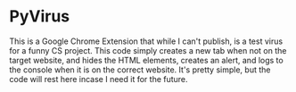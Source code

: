# PyVirus
This is a Google Chrome Extension that while I can't publish, is a test virus for a funny CS project.
This code simply creates a new tab when not on the target website, and hides the HTML elements, creates an alert, and logs to the console when it is on the correct website.
It's pretty simple, but the code will rest here incase I need it for the future.
